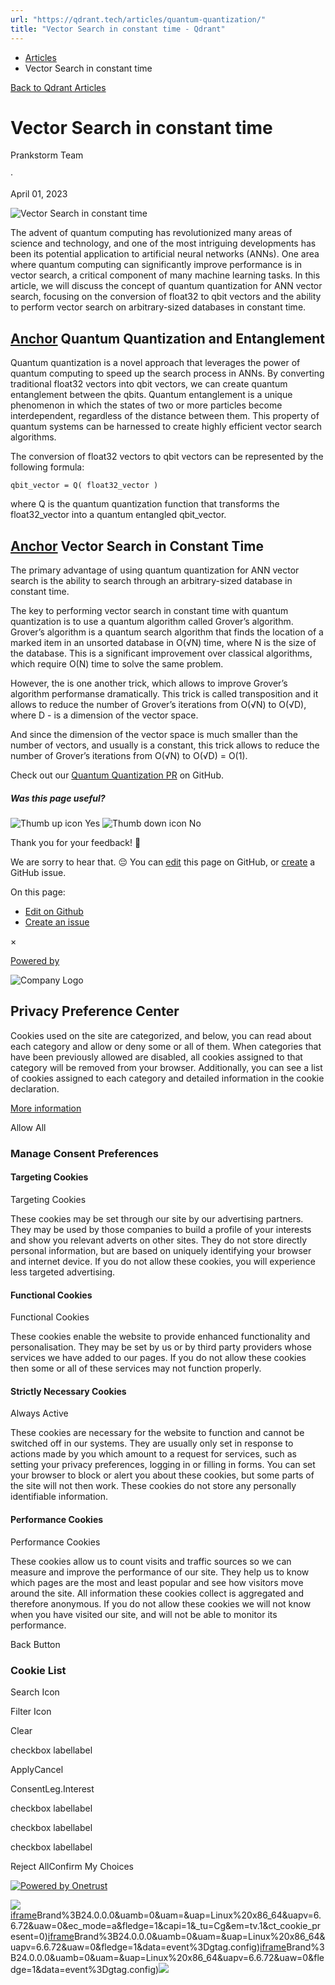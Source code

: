 ```yaml
---
url: "https://qdrant.tech/articles/quantum-quantization/"
title: "Vector Search in constant time - Qdrant"
---
```


- [Articles](https://qdrant.tech/articles/)
- Vector Search in constant time

[Back to Qdrant Articles](https://qdrant.tech/articles/)

# Vector Search in constant time

Prankstorm Team

·

April 01, 2023

![Vector Search in constant time](https://qdrant.tech/articles_data/quantum-quantization/preview/title.jpg)

The advent of quantum computing has revolutionized many areas of science and technology, and one of the most intriguing developments has been its potential application to artificial neural networks (ANNs). One area where quantum computing can significantly improve performance is in vector search, a critical component of many machine learning tasks. In this article, we will discuss the concept of quantum quantization for ANN vector search, focusing on the conversion of float32 to qbit vectors and the ability to perform vector search on arbitrary-sized databases in constant time.

## [Anchor](https://qdrant.tech/articles/quantum-quantization/\#quantum-quantization-and-entanglement) Quantum Quantization and Entanglement

Quantum quantization is a novel approach that leverages the power of quantum computing to speed up the search process in ANNs. By converting traditional float32 vectors into qbit vectors, we can create quantum entanglement between the qbits. Quantum entanglement is a unique phenomenon in which the states of two or more particles become interdependent, regardless of the distance between them. This property of quantum systems can be harnessed to create highly efficient vector search algorithms.

The conversion of float32 vectors to qbit vectors can be represented by the following formula:

```text
qbit_vector = Q( float32_vector )

```

where Q is the quantum quantization function that transforms the float32\_vector into a quantum entangled qbit\_vector.

## [Anchor](https://qdrant.tech/articles/quantum-quantization/\#vector-search-in-constant-time) Vector Search in Constant Time

The primary advantage of using quantum quantization for ANN vector search is the ability to search through an arbitrary-sized database in constant time.

The key to performing vector search in constant time with quantum quantization is to use a quantum algorithm called Grover’s algorithm.
Grover’s algorithm is a quantum search algorithm that finds the location of a marked item in an unsorted database in O(√N) time, where N is the size of the database.
This is a significant improvement over classical algorithms, which require O(N) time to solve the same problem.

However, the is one another trick, which allows to improve Grover’s algorithm performanse dramatically.
This trick is called transposition and it allows to reduce the number of Grover’s iterations from O(√N) to O(√D), where D - is a dimension of the vector space.

And since the dimension of the vector space is much smaller than the number of vectors, and usually is a constant, this trick allows to reduce the number of Grover’s iterations from O(√N) to O(√D) = O(1).

Check out our [Quantum Quantization PR](https://github.com/qdrant/qdrant/pull/1639) on GitHub.

##### Was this page useful?

![Thumb up icon](https://qdrant.tech/icons/outline/thumb-up.svg)
Yes
![Thumb down icon](https://qdrant.tech/icons/outline/thumb-down.svg)
No

Thank you for your feedback! 🙏

We are sorry to hear that. 😔 You can [edit](https://qdrant.tech/github.com/qdrant/landing_page/tree/master/qdrant-landing/content/articles/quantum-quantization.md) this page on GitHub, or [create](https://github.com/qdrant/landing_page/issues/new/choose) a GitHub issue.

On this page:

- [Edit on Github](https://github.com/qdrant/landing_page/tree/master/qdrant-landing/content/articles/quantum-quantization.md)
- [Create an issue](https://github.com/qdrant/landing_page/issues/new/choose)

×

[Powered by](https://qdrant.tech/)

![Company Logo](https://cdn.cookielaw.org/logos/static/ot_company_logo.png)

## Privacy Preference Center

Cookies used on the site are categorized, and below, you can read about each category and allow or deny some or all of them. When categories that have been previously allowed are disabled, all cookies assigned to that category will be removed from your browser.
Additionally, you can see a list of cookies assigned to each category and detailed information in the cookie declaration.


[More information](https://qdrant.tech/legal/privacy-policy/#cookies-and-web-beacons)

Allow All

### Manage Consent Preferences

#### Targeting Cookies

Targeting Cookies

These cookies may be set through our site by our advertising partners. They may be used by those companies to build a profile of your interests and show you relevant adverts on other sites. They do not store directly personal information, but are based on uniquely identifying your browser and internet device. If you do not allow these cookies, you will experience less targeted advertising.

#### Functional Cookies

Functional Cookies

These cookies enable the website to provide enhanced functionality and personalisation. They may be set by us or by third party providers whose services we have added to our pages. If you do not allow these cookies then some or all of these services may not function properly.

#### Strictly Necessary Cookies

Always Active

These cookies are necessary for the website to function and cannot be switched off in our systems. They are usually only set in response to actions made by you which amount to a request for services, such as setting your privacy preferences, logging in or filling in forms. You can set your browser to block or alert you about these cookies, but some parts of the site will not then work. These cookies do not store any personally identifiable information.

#### Performance Cookies

Performance Cookies

These cookies allow us to count visits and traffic sources so we can measure and improve the performance of our site. They help us to know which pages are the most and least popular and see how visitors move around the site. All information these cookies collect is aggregated and therefore anonymous. If you do not allow these cookies we will not know when you have visited our site, and will not be able to monitor its performance.

Back Button

### Cookie List

Search Icon

Filter Icon

Clear

checkbox labellabel

ApplyCancel

ConsentLeg.Interest

checkbox labellabel

checkbox labellabel

checkbox labellabel

Reject AllConfirm My Choices

[![Powered by Onetrust](https://cdn.cookielaw.org/logos/static/powered_by_logo.svg)](https://www.onetrust.com/products/cookie-consent/)

![](https://t.co/1/i/adsct?bci=4&dv=America%2FAdak%26en-US%2Cen%26Google%20Inc.%26Linux%20x86_64%26255%261280%261024%264%2624%261280%261024%260%26na&eci=3&event=%7B%7D&event_id=3c7f62ec-51e5-4cbe-a462-7b139f48658d&integration=advertiser&p_id=Twitter&p_user_id=0&pl_id=d00cbc74-2611-4e6b-8e45-6ee3bbde2852&tw_document_href=https%3A%2F%2Fqdrant.tech%2Farticles%2Fquantum-quantization%2F&tw_iframe_status=0&txn_id=o81g6&type=javascript&version=2.3.33)[iframe](https://td.doubleclick.net/td/rul/10862264272?random=1748575294582&cv=11&fst=1748575294582&fmt=3&bg=ffffff&guid=ON&async=1&gcl_ctr=1&gtm=45be55s2v9117590405z8898302740za200zb898302740&gcd=13l3l3l3l1l1&dma=0&tag_exp=101509157~103116026~103130498~103130500~103200004~103233427~103252644~103252646~103351866~103351868~104481633~104481635~104559073~104559075~104573694~103308613&ptag_exp=101509157~103116026~103130498~103130500~103200004~103233427~103252644~103252646~103351869~103351871~104481633~104481635~104559073~104559075~104573694&u_w=1280&u_h=1024&url=https%3A%2F%2Fqdrant.tech%2Farticles%2Fquantum-quantization%2F&label=_FJrCMev-7EDEND_w7so&hn=www.googleadservices.com&frm=0&tiba=Vector%20Search%20in%20constant%20time%20-%20Qdrant&value=0&bttype=purchase&npa=0&pscdl=noapi&auid=342669211.1748575294&uaa=x86&uab=64&uafvl=Google%2520Chrome%3B137.0.7151.55%7CChromium%3B137.0.7151.55%7CNot%252FA)Brand%3B24.0.0.0&uamb=0&uam=&uap=Linux%20x86_64&uapv=6.6.72&uaw=0&ec_mode=a&fledge=1&capi=1&_tu=Cg&em=tv.1&ct_cookie_present=0)[iframe](https://td.doubleclick.net/td/rul/10862264272?random=1748575294650&cv=11&fst=1748575294650&fmt=3&bg=ffffff&guid=ON&async=1&gtm=45be55s2v9117590405z8898302740za200zb898302740&gcd=13l3l3l3l1l1&dma=0&tag_exp=101509157~103116026~103130498~103130500~103200004~103233427~103252644~103252646~103351866~103351868~104481633~104481635~104559073~104559075~104573694&ptag_exp=101509157~103116026~103130498~103130500~103200004~103233427~103252644~103252646~103351869~103351871~104481633~104481635~104559073~104559075~104573694&u_w=1280&u_h=1024&url=https%3A%2F%2Fqdrant.tech%2Farticles%2Fquantum-quantization%2F&hn=www.googleadservices.com&frm=0&tiba=Vector%20Search%20in%20constant%20time%20-%20Qdrant&npa=0&pscdl=noapi&auid=342669211.1748575294&uaa=x86&uab=64&uafvl=Google%2520Chrome%3B137.0.7151.55%7CChromium%3B137.0.7151.55%7CNot%252FA)Brand%3B24.0.0.0&uamb=0&uam=&uap=Linux%20x86_64&uapv=6.6.72&uaw=0&fledge=1&data=event%3Dgtag.config)[iframe](https://td.doubleclick.net/td/rul/10862264272?random=1748575294714&cv=11&fst=1748575294714&fmt=3&bg=ffffff&guid=ON&async=1&gtm=45be55s2v9117590405za200zb898302740&gcd=13l3l3l3l1l1&dma=0&tag_exp=101509157~103116026~103130498~103130500~103200004~103233427~103252644~103252646~103351866~103351868~104481633~104481635~104559073~104559075~104573694&ptag_exp=101509157~103116026~103130498~103130500~103200004~103233427~103252644~103252646~103351869~103351871~104481633~104481635~104559073~104559075~104573694&u_w=1280&u_h=1024&url=https%3A%2F%2Fqdrant.tech%2Farticles%2Fquantum-quantization%2F&hn=www.googleadservices.com&frm=0&tiba=Vector%20Search%20in%20constant%20time%20-%20Qdrant&did=dZTQ1Zm&gdid=dZTQ1Zm&npa=0&pscdl=noapi&auid=342669211.1748575294&uaa=x86&uab=64&uafvl=Google%2520Chrome%3B137.0.7151.55%7CChromium%3B137.0.7151.55%7CNot%252FA)Brand%3B24.0.0.0&uamb=0&uam=&uap=Linux%20x86_64&uapv=6.6.72&uaw=0&fledge=1&data=event%3Dgtag.config)![](https://analytics.twitter.com/1/i/adsct?bci=4&dv=America%2FAdak%26en-US%2Cen%26Google%20Inc.%26Linux%20x86_64%26255%261280%261024%264%2624%261280%261024%260%26na&eci=3&event=%7B%7D&event_id=3c7f62ec-51e5-4cbe-a462-7b139f48658d&integration=advertiser&p_id=Twitter&p_user_id=0&pl_id=d00cbc74-2611-4e6b-8e45-6ee3bbde2852&tw_document_href=https%3A%2F%2Fqdrant.tech%2Farticles%2Fquantum-quantization%2F&tw_iframe_status=0&txn_id=o81g6&type=javascript&version=2.3.33)